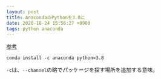 ```yaml
---
layout: post
title: AnacondaのPythonを3.8に
date: 2020-10-24 15:56:27 +0900
tags: python anaconda
---
```


[参考][so]

```
conda install -c anaconda python=3.8
```

`-c`は、`--channel`の略でパッケージを探す場所を追加する意味。

[so]: https://stackoverflow.com/questions/58568175/upgrade-to-python-3-8-using-conda
